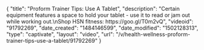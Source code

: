 {
    "title": "Proform Trainer Tips: Use A Tablet",
    "description": "Certain equipment features a space to hold your tablet - use it to read or jam out while working out.\nShop HSN fitness:  https:\/\/goo.gl\/T0m2vQ",
    "videoid": "91792269",
    "date_created": "1484146599",
    "date_modified": "1502128313",
    "type": "captivate",
    "layout": "video",
    "url": "\/v\/health-wellness-proform-trainer-tips-use-a-tablet\/91792269"
}